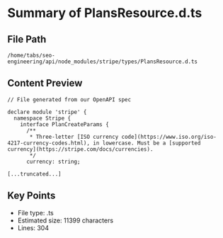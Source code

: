 # Summary of PlansResource.d.ts
  
## File Path
`/home/tabs/seo-engineering/api/node_modules/stripe/types/PlansResource.d.ts`

## Content Preview
```
// File generated from our OpenAPI spec

declare module 'stripe' {
  namespace Stripe {
    interface PlanCreateParams {
      /**
       * Three-letter [ISO currency code](https://www.iso.org/iso-4217-currency-codes.html), in lowercase. Must be a [supported currency](https://stripe.com/docs/currencies).
       */
      currency: string;

[...truncated...]
```

## Key Points
- File type: .ts
- Estimated size: 11399 characters
- Lines: 304
